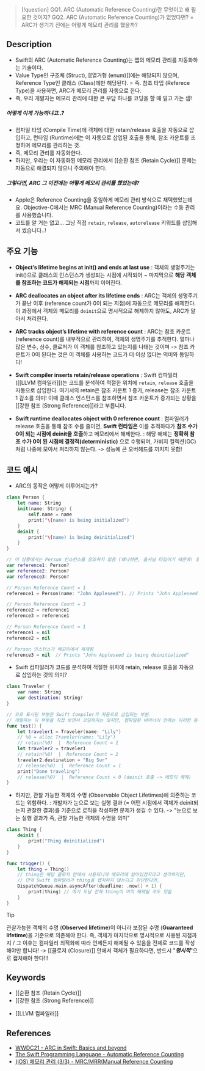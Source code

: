 >[!question]
>GQ1. ARC (Automatic Reference Counting)란 무엇이고 왜 필요한 것이지?
>GQ2. ARC (Automatic Reference Counting)가 없었다면? = ARC가 생기기 전에는 어떻게 메모리 관리를 했을까?
  
## Description

- Swift의 ARC (Automatic Reference Counting)는 앱의 메모리 관리를 자동화하는 기술이다.
- Value Type인 구조체 (Struct), [[열거형 (enum)]]에는 해당되지 않으며, Reference Type인 클래스 (Class)에만 해당된다. = 즉. 참조 타입 (Referece Type)을 사용하면, ARC가 메모리 관리를 자동으로 한다.
- 즉, 우리 개발자는 메모리 관리에 대한 큰 부담 하나를 코딩을 할 때 덜고 가는 셈! 

##### 어떻게 이게 가능하냐고..?

- 컴파일 타임 (Compile Time)에 객체에 대한 retain/release 호출을 자동으로 삽입하고, 런타임 (Runtime)에는 이 자동으로 삽입된 호출을 통해, 참조 카운트를 조정하며 메모리를 관리하는 것.
- 즉, 메모리 관리를 자동화한다. 
- 하지만, 우리는 이 자동화된 메모리 관리에서 [[순환 참조 (Retain Cycle)]] 문제는 자동으로 해결되지 않으니 주의해야 한다.

##### 그렇다면, ARC 그 이전에는 어떻게 메모리 관리를 했었는데?

- Apple은 Reference Counting을 동일하게 메모리 관리 방식으로 채택했었는데요. Objective-C에서는 MRC (Manual Reference Counting)이라는 수동 관리를 사용했습니다.
- 코드를 알 거는 없고... 그냥 직접 `retain`, `release`, `autorelease` 키워드를 삽입해서 썼습니다..!


  

## 주요 기능

+ **Object’s lifetime begins at init() and ends at last use** 
  : 객체의 생명주기는 init()으로 클래스의 인스턴스가 생성되는 시점에 시작되어 ~ 마지막으로 **해당 객체를 참조하는 코드가 해제되는 시점**까지 이어진다.
  
+ **ARC deallocates an object after its lifetime ends**
  : ARC는 객체의 생명주기가 끝난 이후 (reference count가 0이 되는 지점)에 자동으로 메모리를 해제한다.
  이 과정에서 객체의 메모리를 `deinit`으로 명시적으로 해제하지 않아도, ARC가 알아서 처리한다.
  
+ **ARC tracks object’s lifetime with reference count**
  : ARC는 참조 카운트 (reference count)를 내부적으로 관리하여, 객체의 생명주기를 추적한다.
  얼마나 많은 변수, 상수, 클로저가 이 객체를 참조하고 있는지를 나태는 것이며 -> 참조 카운트가 0이 된다는 것은 이 객체를 사용하는 코드가 더 이상 없다는 의미와 동일하다!
  
+ **Swift compiler inserts retain/release operations**
  : Swift 컴파일러 ([[LLVM 컴파일러]])는 코드를 분석하여 적절한 위치에 `retain`, `release` 호출을 자동으로 삽입한다.
  여기서의 retain은 참조 카운트 1 증가, release는 참조 카운트 1 감소를 의미!
  이때 클래스 인스턴스를 참조하면서 참조 카운트가 증가되는 상황을 [[강한 참조 (Strong Reference)]]라고 부릅니다.
  
+ **Swift runtime deallocates object with 0 reference count**
  : 컴파일러가 release 호출을 통해 참조 수를 줄이면, **Swift 런타임은** 이를 추적하다가 **참조 수가 0이 되는 시점에 deinit을 호출**하고 메모리에서 해제한다.
  : 해당 해제는 **정확히 참조 수가 0이 된 시점에 결정적(deterministic)** 으로 수행되며, 가비지 컬렉션(GC)처럼 나중에 모아서 처리하지 않는다. ->  성능에 큰 오버헤드를 끼치지 못함!

  

## 코드 예시

- ARC의 동작은 어떻게 이루어지는가?

```swift
class Person {
    let name: String
    init(name: String) {
	    self.name = name
	    print("\(name) is being initialized")
    }
    deinit {
        print("\(name) is being deinitialized")
    }
} 

// 이 상황에서는 Person 인스턴스를 참조하지 않음 (왜냐하면, 옵셔널 타입이기 때문에! 할당 전!)
var reference1: Person?
var reference2: Person?
var reference3: Person?

// Person Reference Count = 1
reference1 = Person(name: "John Appleseed"). // Prints "John Appleseed is being initialized"

// Person Reference Count = 3
reference2 = reference1
reference3 = reference1

// Person Reference Count = 1
reference1 = nil
reference2 = nil

// Person 인스턴스가 메모리에서 해제됨
reference3 = nil  // Prints "John Appleseed is being deinitialized"
```

+ Swift 컴파일러가 코드를 분석하여 적절한 위치에 retain, release 호출을 자동으로 삽입하는 것의 의미?

```swift
class Traveler {
    var name: String
    var destination: String?
} 

// 으로 표시된 부분은 Swift Compiler가 자동으로 삽입되는 부분. 
// 개발자는 이 부분을 직접 보면서 코딩하지는 않지만, 컴파일된 바이너리 안에는 이러한 동작이 들어가 있다.
func test() {
    let traveler1 = Traveler(name: "Lily")
    // %0 = alloc Traveler(name: "Lily")
    // retain(%0)  |  Reference Count = 1
    let traveler2 = traveler1
    // retain(%0)  |  Reference Count = 2
    traveler2.destination = "Big Sur"
    // release(%0)  |  Reference Count = 1
    print("Done traveling")
    // release(%0)  |  Reference Count = 0 (deinit 호출 -> 메모리 해제)
}
```
  

- 하지만, 관찰 가능한 객체의 수명 (Observable Object Lifetimes)에 의존하는 코드는 위험하다.
  : 개발자가 눈으로 보는 실행 결과 (= 어떤 시점에서 객체가 deinit되는지 관찰한 결과)를 기준으로 로직을 작성하면 문제가 생길 수 있다. -> "눈으로 보는 실행 결과가 즉, 관찰 가능한 객체의 수명을 의미"

```swift
class Thing {
    deinit {
        print("Thing deinitialized")
    }
} 

func trigger() {
    let thing = Thing()
    // thing은 해당 클로저 안에서 사용되니까 메모리에 살아있겠지라고 생각하지만, 
    // 만약 Swift 컴파일러가 thing을 캡처하지 않는다고 판단한다면,
    DispatchQueue.main.asyncAfter(deadline: .now() + 1) {
        print(thing) // 여기 도달 전에 thing이 이미 해제될 수도 있음
    }
}
```

>[!tip]
> 관찰가능한 객체의 수명 (**Observed lifetime**)이 아니라 보장된 수명 (**Guaranteed lifetime**)을 기준으로 의존해야 한다.
> 즉, 객체가 마지막으로 명시적으로 사용된 지점까지 / 그 이후는 컴파일러 최적화에 따라 언제든지 해제될 수 있음을 전제로 코드를 작성해야만 합니다!
> -> [[클로저 (Closure)]] 안에서 객체가 필요하다면, 반드시 "***명시적***"으로 캡처해야 한다!!!


## Keywords

+ [[순환 참조 (Retain Cycle)]]
+ [[강한 참조 (Strong Reference)]]
- [[LLVM 컴파일러]]
  

## References

- [WWDC21 - ARC in Swift: Basics and beyond](https://developer.apple.com/kr/videos/play/wwdc2021/10216/)
- [The Swift Programming Language - Automatic Reference Counting](https://docs.swift.org/swift-book/documentation/the-swift-programming-language/automaticreferencecounting/)
- [(iOS) 메모리 관리 (3/3) - MRC/MRR(Manual Reference Counting](https://babbab2.tistory.com/28)
